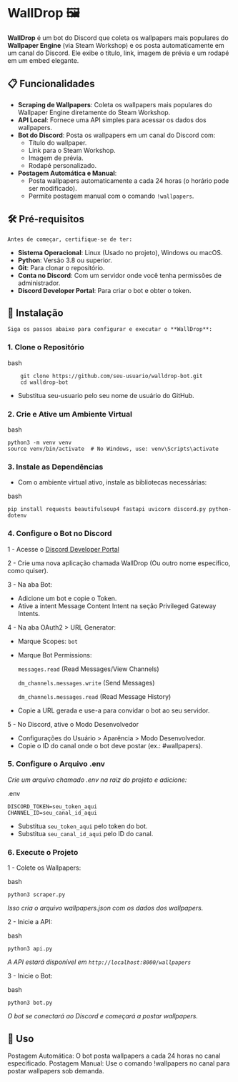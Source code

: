 # WallDrop 🖼️

**WallDrop** é um bot do Discord que coleta os wallpapers mais populares do **Wallpaper Engine** (via Steam Workshop) e os posta automaticamente em um canal do Discord. Ele exibe o título, link, imagem de prévia e um rodapé em um embed elegante.

## 📋 Funcionalidades

- **Scraping de Wallpapers**: Coleta os wallpapers mais populares do Wallpaper Engine diretamente do Steam Workshop.
- **API Local**: Fornece uma API simples para acessar os dados dos wallpapers.
- **Bot do Discord**: Posta os wallpapers em um canal do Discord com:
  - Título do wallpaper.
  - Link para o Steam Workshop.
  - Imagem de prévia.
  - Rodapé personalizado.
- **Postagem Automática e Manual**:
  - Posta wallpapers automaticamente a cada 24 horas (o horário pode ser modificado).
  - Permite postagem manual com o comando `!wallpapers`.

## 🛠️ Pré-requisitos

    Antes de começar, certifique-se de ter:

- **Sistema Operacional**: Linux (Usado no projeto), Windows ou macOS.
- **Python**: Versão 3.8 ou superior.
- **Git**: Para clonar o repositório.
- **Conta no Discord**: Com um servidor onde você tenha permissões de administrador.
- **Discord Developer Portal**: Para criar o bot e obter o token.

## 🚀 Instalação

    Siga os passos abaixo para configurar e executar o **WallDrop**:

### 1. Clone o Repositório

bash
```
    git clone https://github.com/seu-usuario/walldrop-bot.git
    cd walldrop-bot
```
 - Substitua seu-usuario pelo seu nome de usuário do GitHub.

### 2. Crie e Ative um Ambiente Virtual

bash

```
python3 -m venv venv
source venv/bin/activate  # No Windows, use: venv\Scripts\activate
```

### 3. Instale as Dependências
- Com o ambiente virtual ativo, instale as bibliotecas necessárias:

bash

```
pip install requests beautifulsoup4 fastapi uvicorn discord.py python-dotenv
```

### 4. Configure o Bot no Discord

 1 - Acesse o <a source/>
<a href="https://discord.com/developers/applications" target="_blank">Discord Developer Portal<a> 

 2 - Crie uma nova aplicação chamada WallDrop (Ou outro nome específico, como quiser).

 3 - Na aba Bot:
- Adicione um bot e copie o Token.
- Ative a intent Message Content Intent na seção Privileged Gateway Intents.

4 - Na aba OAuth2 > URL Generator:
- Marque Scopes: `bot`
- Marque Bot Permissions:

  `messages.read` (Read Messages/View Channels)

  `dm_channels.messages.write` (Send Messages)

  `dm_channels.messages.read` (Read Message History)

- Copie a URL gerada e use-a para convidar o bot ao seu servidor.

5 - No Discord, ative o Modo Desenvolvedor
- Configurações do Usuário > Aparência > Modo Desenvolvedor.
- Copie o ID do canal onde o bot deve postar (ex.: #wallpapers).

### 5. Configure o Arquivo .env
*Crie um arquivo chamado .env na raiz do projeto e adicione:*

.env

```
DISCORD_TOKEN=seu_token_aqui
CHANNEL_ID=seu_canal_id_aqui
```
- Substitua `seu_token_aqui` pelo token do bot.
- Substitua `seu_canal_id_aqui` pelo ID do canal.

### 6. Execute o Projeto
 1 - Colete os Wallpapers:

bash
```
python3 scraper.py
```
*Isso cria o arquivo wallpapers.json com os dados dos wallpapers.*

2 - Inicie a API:

bash
```
python3 api.py
```

*A API estará disponível em `http://localhost:8000/wallpapers`*

3 - Inicie o Bot:

bash
```
python3 bot.py
```
*O bot se conectará ao Discord e começará a postar wallpapers.*

## 📖 Uso

Postagem Automática: O bot posta wallpapers a cada 24 horas no canal especificado.
Postagem Manual: Use o comando !wallpapers no canal para postar wallpapers sob demanda.